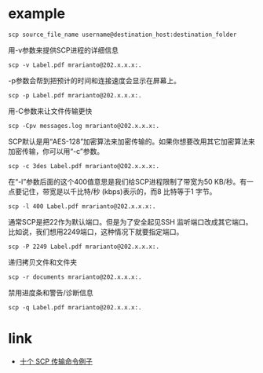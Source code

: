 # example
```shell
scp source_file_name username@destination_host:destination_folder
```

用-v参数来提供SCP进程的详细信息
```shell
scp -v Label.pdf mrarianto@202.x.x.x:. 
```

-p参数会帮到把预计的时间和连接速度会显示在屏幕上。
```shell
scp -p Label.pdf mrarianto@202.x.x.x:.
```

用-C参数来让文件传输更快
```shell
scp -Cpv messages.log mrarianto@202.x.x.x:.
```

SCP默认是用“AES-128”加密算法来加密传输的。如果你想要改用其它加密算法来加密传输，你可以用“-c”参数。
```shell
scp -c 3des Label.pdf mrarianto@202.x.x.x:.
```

在“-l”参数后面的这个400值意思是我们给SCP进程限制了带宽为50 KB/秒。有一点要记住，带宽是以千比特/秒 (kbps)表示的，而8 比特等于1 字节。
```shell
scp -l 400 Label.pdf mrarianto@202.x.x.x:.
```

通常SCP是把22作为默认端口。但是为了安全起见SSH 监听端口改成其它端口。比如说，我们想用2249端口，这种情况下就要指定端口。
```shell
scp -P 2249 Label.pdf mrarianto@202.x.x.x:.
```

递归拷贝文件和文件夹
```shell
scp -r documents mrarianto@202.x.x.x:.
```

禁用进度条和警告/诊断信息
```shell
scp -q Label.pdf mrarianto@202.x.x.x:.
```

# link
- [十个 SCP 传输命令例子](http://linux.cn/article-4527-1.html)
